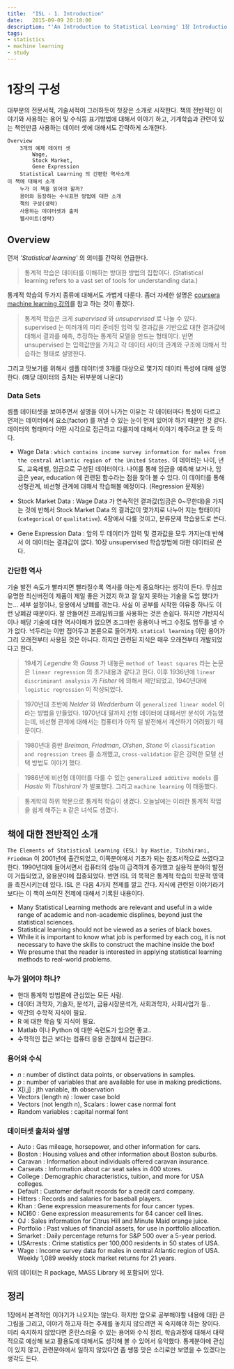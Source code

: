 ```yaml
---
title:  "ISL - 1. Introduction"
date:   2015-09-09 20:18:00
description: "'An Introduction to Statistical Learning' 1장 Introduction 공부"
tags: 
- statistics
- machine learning
- study
---
```


# 1장의 구성
대부분의 전문서적, 기술서적이 그러하듯이 첫장은 소개로 시작한다. 
책의 전반적인 이야기와 사용하는 용어 및 수식등 표기방법에 대해서 이야기 하고, 
기계학습과 관련이 있는 책인만큼 사용하는 데이터 셋에 대해서도 간략하게 소개한다.

	Overview
		3개의 예제 데이터 셋
			Wage, 
			Stock Market, 
			Gene Expression 
		Statistical Learning 의 간편한 역사소개
	이 책에 대해서 소개
		누가 이 책을 읽어야 할까?
		용어와 등장하는 수식표현 방법에 대한 소개
		책의 구성(생략)
		사용하는 데이터셋과 출처
		웹사이트(생략)

## Overview
먼저 *'Statistical learning'* 의 의미를 간략히 언급한다.

> 통계적 학습은 데이터를 이해하는 방대한 방법의 집합이다.
> (Statistical learning refers to a vast set of tools for understanding data.)

통계적 학습의 두가지 종류에 대해서도 가볍게 다룬다. 좀더 자세한 설명은 [coursera machine learning 강의](https://class.coursera.org/ml-003/lecture/3)를 참고 하는 것이 좋겠다.

> 통계적 학습은 크게 *supervised* 와 *unsupervised* 로 나눌 수 있다. 
> supervised 는 여러개의 미리 준비된 입력 및 결과값을 기반으로 대한 결과값에 대해서 결과를 예측, 추정하는 통계적 모델을 만드는 형태이다.
> 반면 unsupervised 는 입력값만을 가지고 각 데이터 사이의 관계와 구조에 대해서 학습하는 형태로 설명한다.

그리고 맛보기를 위해서 셈플 데이터셋 3개를 대상으로 몇가지 데이터 특성에 대해 설명한다.
(해당 데이터의 출처는 뒤부분에 나온다)

### Data Sets
셈플 데이터셋을 보여주면서 설명을 이어 나가는 이유는 각 데이터마다 특성이 다르고 먼저는 데이터에서 요소(factor) 를 꺼낼 수 있는 눈이 먼저 있어야 하기 때문인 것 같다. 
데이터의 형태마다 어떤 시각으로 접근하고 다룰지에 대해서 이야기 해주려고 한 듯 하다.

* Wage Data : `which contains income survey information for males from the central Atlantic region of the United States.`
이 데이터는 나이, 년도, 교육레벨, 임금으로 구성된 데이터이다.
나이를 통해 임금을 예측해 보거나,
임금은 year, education 에 관련된 함수라는 점을 찾아 볼 수 있다. 
이 데이터를 통해 선형관계, 비선형 관계에 대해서 학습해볼 예정이다. (Regression 문제용)

* Stock Market Data : Wage Data 가 연속적인 결과값(임금은 0~무한대)을 가지는 것에 반해서 Stock Market Data 의 결과값이 몇가지로 나누어 지는 형태이다(`categorical` or `qualitative`).
4장에서 다룰 것이고, 분류문제 학습용도로 쓴다.

* Gene Expression Data : 앞의 두 데이터가 입력 및 결과값을 모두 가지는데 반해서 이 데이터는 결과값이 없다. 
10장 unsupervised 학습방법에 대한 데이터로 쓴다.


### 간단한 역사
기술 발전 속도가 빨라지면 빨라질수록 역사를 아는게 중요하다는 생각이 든다. 
무심코 유명한 최신버전이 제품이 제일 좋은 거겠지 하고 잘 알지 못하는 기술을 도입 했다가는... 
세부 설정이나, 응용에서 낭폐를 겪는다.
사실 이 공부를 시작한 이유중 하나도 이런 낭폐감 때문이다.
잘 만들어진 프레임워크를 사용하는 것은 손쉽다.
하지만 기반지식이나 해당 기술에 대한 역사이해가 없으면 
조그마한 응용이나 버그 수정도 엄두를 낼 수가 없다. 
넉두리는 이만 접어두고 본론으로 들어가자.
`statical learning` 이란 용어가 그리 오래전부터 사용된 것은 아니다. 
하지만 관련된 지식은 매우 오래전부터 개발되었다고 한다.

> 19세기 *Legendre* 와 *Gauss* 가 내놓은 `method of least squares` 라는 논문은 `linear regression` 의 초기내용과 같다고 한다. 이후 1936년에 `linear discriminant analysis` 가 *Fisher* 에 의해서 제안되었고, 1940년대에 `logistic regression` 이 작성되었다. 

> 1970년대 초반에 *Nelder* 와 *Wedderburn* 이 `generalized linear model` 이라는 방법을 만들었다. 1970년대 말까지 선형 데이터에 대해서만 분석이 가능했는데, 비선형 관계에 대해서는 컴퓨터가 아직 덜 발전해서 계산하기 어려웠기 때문이다. 

> 1980년대 중반 *Breiman*, *Friedman*, *Olshen*, *Stone* 이 `classification and regression trees` 를 소개했고, `cross-validation` 같은 강력한 모델 선택 방법도 이야기 했다. 

> 1986년에 비선형 데이터를 다룰 수 있는 `generalized additive models` 를 *Hastie* 와 *Tibshirani* 가 발표했다. 그리고 `machine learning` 이 태동했다. 

> 통계학의 하위 학문으로 통계적 학습이 생겼다. 오늘날에는 이러한 통계적 작업을 쉽게 해주는 `R` 같은 녀석도 생겼다.

## 책에 대한 전반적인 소개
`The Elements of Statistical Learning (ESL) by Hastie, Tibshirani, Friedman` 이 2001년에 출간되었고, 
이쪽분야에서 기초가 되는 참조서적으로 쓰였다고 한다. 
1990년대에 들어서면서 컴퓨터의 성능이 급격하게 증가했고 실용적 분야의 발전이 거듭되었고, 응용분야에 집중되었다.
반면 ISL 의 목적은 통계적 학습의 학문적 영역을 촉진시키는데 있다.
ISL 은 다음 4가지 전제를 깔고 간다. 
지식에 관련된 이야기라기보다는 이 책이 쓰여진 전제에 대해서 기록된 내용이다.

* Many Statistical Learning methods are relevant and useful in a wide range of academic and non-academic displines, beyond just the statistical sciences. 
* Statistical learning should not be viewed as a series of black boxes.
* While it is important to know what job is performed by each cog, it is not necessary to have the skills to construct the machine inside the box!
* We presume that the reader is interested in applying statistical learning methods to real-world problems.

### 누가 읽어야 하나?
* 현대 통계학 방법론에 관심있는 모든 사람.
* 데이터 과학자, 기술자, 분석가, 금융시장분석가, 사회과학자, 사회사업가 등..
* 약간의 수학적 지식이 필요.
* R 에 대한 학습 및 지식이 필요.
* Matlab 이나 Python 에 대한 숙련도가 있으면 좋고..
* 수학적인 접근 보다는 컴퓨터 응용 관점에서 접근한다.

### 용어와 수식
* *n* : number of distinct data points, or observations in samples.
* *p* : number of variables that are available for use in making predictions.
* X[i,j] : jth variable, ith observation
* Vectors (length n) : lower case bold
* Vectors (not length n), Scalars : lower case normal font
* Random variables : capital normal font

### 데이터셋 출처와 설명
* Auto : Gas mileage, horsepower, and other information for cars.
* Boston : Housing values and other information about Boston suburbs. 
* Caravan : Information about individuals offered caravan insurance. 
* Carseats : Information about car seat sales in 400 stores.
* College : Demographic characteristics, tuition, and more for USA colleges. 
* Default : Customer default records for a credit card company.
* Hitters : Records and salaries for baseball players.
* Khan : Gene expression measurements for four cancer types.
* NCI60 : Gene expression measurements for 64 cancer cell lines.
* OJ : Sales information for Citrus Hill and Minute Maid orange juice. 
* Portfolio : Past values of financial assets, for use in portfolio allocation. 
* Smarket : Daily percentage returns for S&P 500 over a 5-year period.
* USArrests : Crime statistics per 100,000 residents in 50 states of USA.
* Wage : Income survey data for males in central Atlantic region of USA. Weekly 1,089 weekly stock market returns for 21 years.

위의 데이터는 R package, MASS Library 에 포함되어 있다.

## 정리
1장에서 본격적인 이야기가 나오지는 않는다.
하지만 앞으로 공부해야할 내용에 대한 큰 그림을 그리고, 이야기 하고자 하는 주제를 놓치지 않으려면 꼭 숙지해야 하는 장이다.
미리 숙지하지 않았다면 혼란스러울 수 있는 용어와 수식 정리, 
학습과정에 대해서 대략적으로 예상해 보고 활용도에 대해서도 생각해 볼 수 있어서 유익했다.
통계분야에 관심이 있지 않고, 관련분야에서 일하지 않았다면 좀 쌩뚱 맞은 소리로만 보였을 수 있겠다는 생각도 든다.
